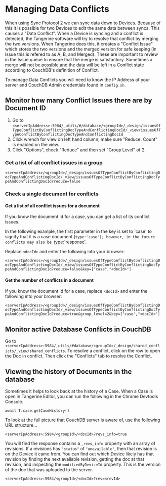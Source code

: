 # Managing Data Conflicts 
When using Sync Protocol 2 we can sync data down to Devices. Because of this it is possible for two Devices to edit the same data between syncs. This causes a "Data Conflict". When a Device is syncing and a conflict is detected, the Tangerine software will try to resolve that conflict by merging the two versions. When Tangerine does this, it creates a "Conflict Issue" which stores the two versions and the merged version for safe keeping (in Issue this is refered to as A, B, and Merged). These are important to review in the Issue queue to ensure that the merge is satisfactory. Sometimes a merge will not be possible and the data will be left in a Conflict state according to CouchDB's definition of Conflict. 

To manage Data Conflicts you will need to know the IP Address of your server and CouchDB Admin credentials found in `config.sh`.

## Monitor how many Conflict Issues there are by Document ID
1. Go to `<serverIpAddress>:5984/_utils/#/database/<groupId>/_design/issuesOfTypeConflictByConflictingDocTypeAndConflictingDocId/_view/issuesOfTypeConflictByConflictingDocTypeAndConflictingDocId`
1. Click wrench for view on left hand column, make sure "Reduce: Count" is enabled on the view.
1. Click "Options", check "Reduce" and then set "Group Level" of 2. 

### Get a list of all conflict issues in a group

`<serverIpAddress>/<groupId>/_design/issuesOfTypeConflictByConflictingDocTypeAndConflictingDocId/_view/issuesOfTypeConflictByConflictingDocTypeAndConflictingDocId?reduce=false`

### Check a single document for conflicts

#### Get a list of all conflict issues for a document

If you know the document id for a case, you can get a list of its conflict issues.

In the following example, the first parameter in the key is set to 'case' to signify that it is a case document (`type:'case'); however, in the future conflicts may also be `type:'response'.

Replace `<docId>` and enter the following into your browser:

`<serverIpAddress>/<groupId>/_design/issuesOfTypeConflictByConflictingDocTypeAndConflictingDocId/_view/issuesOfTypeConflictByConflictingDocTypeAndConflictingDocId?reduce=false&key=["case","<docId>"]`

#### Get the number of conflicts in a document

If you know the document id for a case, replace `<docId>` and enter the following into your browser:

`<serverIpAddress>/<groupId>/_design/issuesOfTypeConflictByConflictingDocTypeAndConflictingDocId/_view/issuesOfTypeConflictByConflictingDocTypeAndConflictingDocId?reduce=true&group_level=2&key=["case","<docId>"]`

## Monitor active Database Conflicts in CouchDB

Go to `<serverIpAddress>:5984/_utils/#database/<groupId>/_design/shared_conflicts/_view/shared_conflicts`. To resolve a conflict, click on the row to open the Doc in conflict. Then click the "Conflicts" tab to resolve the Conflict.

## Viewing the history of Documents in the database
Sometimes it helps to look back at the history of a Case. When a Case is open in Tangerine Editor, you can run the following in the Chrome Devtools Console.

```
await T.case.getCaseHistory()
```

To look at the full picture that CouchDB server is aware of, use the following URL structure...

```
<serverIpAddress>:5984/<groupId>/<docId>?revs_info=true
```
You will find the response contains a `_revs_info` property with an array of revisions. If a revisions has `"status"` of `"unavailable"`, then that revision is on the Device it came from. You can find out which Device likely has that revision by finding the next available revision, getting the doc at that revision, and inspecting the `modifiedByDeviceId` property. This is the version of the doc that was uploaded to the server. 

```
<serverIpAddress>:5984/<groupId>/<docId>?rev=<revId>
```



